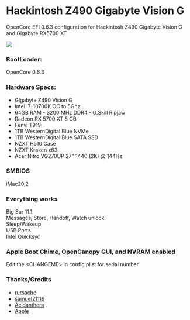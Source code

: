 # Hackintosh Z490 Gigabyte Vision G
OpenCore EFI 0.6.3 configuration for Hackintosh Z490 Gigabyte Vision G and Gigabyte RX5700 XT 

<img src="https://artvandelay.net/wp-content/uploads/2020/11/github-screenshot.png">

### BootLoader:
OpenCore 0.6.3

### Hardware Specs:
- Gigabyte Z490 Vision G
- Intel i7-10700K OC to 5Ghz
- 64GB RAM - 3200 MHz DDR4 - G.Skill Ripjaw
- Radeon RX 5700 XT 8 GB
- Fenvi T919
- 1TB WesternDigital Blue NVMe
- 1TB WesternDigital Blue SATA SSD
- NZXT H510 Case
- NZXT Kraken x63
- Acer Nitro VG270UP 27" 1440 (2K) @ 144Hz

### SMBIOS
iMac20,2<br>

### Everything works
Big Sur 11.1<br>
Messages, Store, Handoff, Watch unlock<br>
Sleep/Wakeup<br>
USB Ports<br>
Intel Quicksyc<br>

### Apple Boot Chime, OpenCanopy GUI, and NVRAM enabled
Edit the \<CHANGEME\> in config.plist for serial number<br>

### Thanks/Credits
- <a href="https://github.com/rursache">rursache</a>
- <a href="https://github.com/samuel21119">samuel21119</a>
- <a href="https://github.com/acidanthera">Acidanthera</a>
- <a href="https://www.apple.com">Apple</a>
